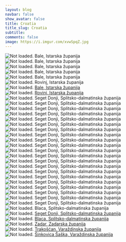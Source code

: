 ```yaml
---
layout: blog
navbar: false
show_avatar: false
title: Croatia
title_slug: Croatia
subtitle: 
comments: false
image: https://i.imgur.com/xvwSpqZ.jpg
---
```


<div class="img-container">
  <img src="https://i.imgur.com/EqAuA03.jpg" alt="Not loaded." class="center-block">
  <a  target="_blank">
    <span class="img-caption-corner" style="display: inline;">Bale, Istarska županija</span>
  </a>  
</div> 


<div class="img-container">
  <img src="https://i.imgur.com/mUHTKWC.jpg" alt="Not loaded." class="center-block">
  <a  target="_blank">
    <span class="img-caption-corner" style="display: inline;">Bale, Istarska županija</span>
  </a>  
</div> 


<div class="img-container">
  <img src="https://i.imgur.com/IYlTLDY.jpg" alt="Not loaded." class="center-block">
  <a  target="_blank">
    <span class="img-caption-corner" style="display: inline;">Bale, Istarska županija</span>
  </a>  
</div> 


<div class="img-container">
  <img src="https://i.imgur.com/VOkSxNy.jpg" alt="Not loaded." class="center-block">
  <a  target="_blank">
    <span class="img-caption-corner" style="display: inline;">Bale, Istarska županija</span>
  </a>  
</div> 


<div class="img-container">
  <img src="https://i.imgur.com/AR6yEZS.jpg" alt="Not loaded." class="center-block">
  <a  target="_blank">
    <span class="img-caption-corner" style="display: inline;">Bale, Istarska županija</span>
  </a>  
</div> 


<div class="img-container">
  <img src="https://i.imgur.com/WIgyXtP.jpg" alt="Not loaded." class="center-block">
  <a  target="_blank">
    <span class="img-caption-corner" style="display: inline;">Rovinj, Istarska županija</span>
  </a>  
</div> 


<div class="img-container">
  <img src="https://i.imgur.com/IJsKATC.jpg" alt="Not loaded." class="center-block">
  <a href="https://www.google.com/maps/search/?api=1&query=45.0405361,13.7854556" target="_blank">
    <span class="img-caption-corner" style="display: inline;">Bale, Istarska županija</span>
  </a>  
</div> 


<div class="img-container">
  <img src="https://i.imgur.com/hpOlqej.jpg" alt="Not loaded." class="center-block">
  <a href="https://www.google.com/maps/search/?api=1&query=45.0829278,13.6336000" target="_blank">
    <span class="img-caption-corner" style="display: inline;">Rovinj, Istarska županija</span>
  </a>  
</div> 


<div class="img-container">
  <img src="https://i.imgur.com/LNmGaYd.jpg" alt="Not loaded." class="center-block">
  <a  target="_blank">
    <span class="img-caption-corner" style="display: inline;">Seget Donji, Splitsko-dalmatinska županija</span>
  </a>  
</div> 


<div class="img-container">
  <img src="https://i.imgur.com/hfTPLFz.jpg" alt="Not loaded." class="center-block">
  <a  target="_blank">
    <span class="img-caption-corner" style="display: inline;">Seget Donji, Splitsko-dalmatinska županija</span>
  </a>  
</div> 


<div class="img-container">
  <img src="https://i.imgur.com/ayfBjaA.jpg" alt="Not loaded." class="center-block">
  <a  target="_blank">
    <span class="img-caption-corner" style="display: inline;">Seget Donji, Splitsko-dalmatinska županija</span>
  </a>  
</div> 


<div class="img-container">
  <img src="https://i.imgur.com/NXow5Y7.jpg" alt="Not loaded." class="center-block">
  <a  target="_blank">
    <span class="img-caption-corner" style="display: inline;">Seget Donji, Splitsko-dalmatinska županija</span>
  </a>  
</div> 


<div class="img-container">
  <img src="https://i.imgur.com/hxZs4wd.jpg" alt="Not loaded." class="center-block">
  <a  target="_blank">
    <span class="img-caption-corner" style="display: inline;">Seget Donji, Splitsko-dalmatinska županija</span>
  </a>  
</div> 


<div class="img-container">
  <img src="https://i.imgur.com/SVALdgz.jpg" alt="Not loaded." class="center-block">
  <a  target="_blank">
    <span class="img-caption-corner" style="display: inline;">Seget Donji, Splitsko-dalmatinska županija</span>
  </a>  
</div> 


<div class="img-container">
  <img src="https://i.imgur.com/TZF9NME.jpg" alt="Not loaded." class="center-block">
  <a  target="_blank">
    <span class="img-caption-corner" style="display: inline;">Seget Donji, Splitsko-dalmatinska županija</span>
  </a>  
</div> 


<div class="img-container">
  <img src="https://i.imgur.com/LY8aBk8.jpg" alt="Not loaded." class="center-block">
  <a  target="_blank">
    <span class="img-caption-corner" style="display: inline;">Seget Donji, Splitsko-dalmatinska županija</span>
  </a>  
</div> 


<div class="img-container">
  <img src="https://i.imgur.com/6fwcaG8.jpg" alt="Not loaded." class="center-block">
  <a  target="_blank">
    <span class="img-caption-corner" style="display: inline;">Seget Donji, Splitsko-dalmatinska županija</span>
  </a>  
</div> 


<div class="img-container">
  <img src="https://i.imgur.com/zcmQ5sa.jpg" alt="Not loaded." class="center-block">
  <a  target="_blank">
    <span class="img-caption-corner" style="display: inline;">Seget Donji, Splitsko-dalmatinska županija</span>
  </a>  
</div> 


<div class="img-container">
  <img src="https://i.imgur.com/BTomXZo.jpg" alt="Not loaded." class="center-block">
  <a  target="_blank">
    <span class="img-caption-corner" style="display: inline;">Seget Donji, Splitsko-dalmatinska županija</span>
  </a>  
</div> 


<div class="img-container">
  <img src="https://i.imgur.com/5VpsgiI.jpg" alt="Not loaded." class="center-block">
  <a  target="_blank">
    <span class="img-caption-corner" style="display: inline;">Seget Donji, Splitsko-dalmatinska županija</span>
  </a>  
</div> 


<div class="img-container">
  <img src="https://i.imgur.com/cKt4gQd.jpg" alt="Not loaded." class="center-block">
  <a  target="_blank">
    <span class="img-caption-corner" style="display: inline;">Seget Donji, Splitsko-dalmatinska županija</span>
  </a>  
</div> 


<div class="img-container">
  <img src="https://i.imgur.com/S5WZNHX.jpg" alt="Not loaded." class="center-block">
  <a  target="_blank">
    <span class="img-caption-corner" style="display: inline;">Seget Donji, Splitsko-dalmatinska županija</span>
  </a>  
</div> 


<div class="img-container">
  <img src="https://i.imgur.com/6SuZ2kO.jpg" alt="Not loaded." class="center-block">
  <a  target="_blank">
    <span class="img-caption-corner" style="display: inline;">Seget Donji, Splitsko-dalmatinska županija</span>
  </a>  
</div> 


<div class="img-container">
  <img src="https://i.imgur.com/EKfFUgk.jpg" alt="Not loaded." class="center-block">
  <a  target="_blank">
    <span class="img-caption-corner" style="display: inline;">Seget Donji, Splitsko-dalmatinska županija</span>
  </a>  
</div> 


<div class="img-container">
  <img src="https://i.imgur.com/xvwSpqZ.jpg" alt="Not loaded." class="center-block">
  <a  target="_blank">
    <span class="img-caption-corner" style="display: inline;">Seget Donji, Splitsko-dalmatinska županija</span>
  </a>  
</div> 


<div class="img-container">
  <img src="https://i.imgur.com/L84DsLf.jpg" alt="Not loaded." class="center-block">
  <a  target="_blank">
    <span class="img-caption-corner" style="display: inline;">Seget Donji, Splitsko-dalmatinska županija</span>
  </a>  
</div> 


<div class="img-container">
  <img src="https://i.imgur.com/c195XeS.jpg" alt="Not loaded." class="center-block">
  <a  target="_blank">
    <span class="img-caption-corner" style="display: inline;">Seget Donji, Splitsko-dalmatinska županija</span>
  </a>  
</div> 


<div class="img-container">
  <img src="https://i.imgur.com/2yLdaXX.jpg" alt="Not loaded." class="center-block">
  <a  target="_blank">
    <span class="img-caption-corner" style="display: inline;">Seget Donji, Splitsko-dalmatinska županija</span>
  </a>  
</div> 


<div class="img-container">
  <img src="https://i.imgur.com/zozg2za.jpg" alt="Not loaded." class="center-block">
  <a  target="_blank">
    <span class="img-caption-corner" style="display: inline;">Seget Donji, Splitsko-dalmatinska županija</span>
  </a>  
</div> 


<div class="img-container">
  <img src="https://i.imgur.com/18aa8BO.jpg" alt="Not loaded." class="center-block">
  <a  target="_blank">
    <span class="img-caption-corner" style="display: inline;">Blaca, Splitsko-dalmatinska županija</span>
  </a>  
</div> 


<div class="img-container">
  <img src="https://i.imgur.com/xEhW4BL.jpg" alt="Not loaded." class="center-block">
  <a href="https://www.google.com/maps/search/?api=1&query=43.5229222,16.2277250" target="_blank">
    <span class="img-caption-corner" style="display: inline;">Seget Donji, Splitsko-dalmatinska županija</span>
  </a>  
</div> 


<div class="img-container">
  <img src="https://i.imgur.com/MYQUlib.jpg" alt="Not loaded." class="center-block">
  <a href="https://www.google.com/maps/search/?api=1&query=43.5694806,16.4897806" target="_blank">
    <span class="img-caption-corner" style="display: inline;">Blaca, Splitsko-dalmatinska županija</span>
  </a>  
</div> 


<div class="img-container">
  <img src="https://i.imgur.com/Iddp6Ak.jpg" alt="Not loaded." class="center-block">
  <a href="https://www.google.com/maps/search/?api=1&query=44.1125333,15.2288250" target="_blank">
    <span class="img-caption-corner" style="display: inline;">Zadar, Zadarska županija</span>
  </a>  
</div> 


<div class="img-container">
  <img src="https://i.imgur.com/XSXRW4V.jpg" alt="Not loaded." class="center-block">
  <a href="https://www.google.com/maps/search/?api=1&query=46.2579306,15.9450389" target="_blank">
    <span class="img-caption-corner" style="display: inline;">Trakošćan, Varaždinska županija</span>
  </a>  
</div> 


<div class="img-container">
  <img src="https://i.imgur.com/fQ6yqQ5.jpg" alt="Not loaded." class="center-block">
  <a href="https://www.google.com/maps/search/?api=1&query=46.2564583,15.9424694" target="_blank">
    <span class="img-caption-corner" style="display: inline;">Šinkovica Šaška, Varaždinska županija</span>
  </a>  
</div> 

